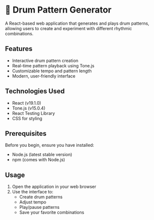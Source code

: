 # 🥁 Drum Pattern Generator

A React-based web application that generates and plays drum patterns, allowing users to create and experiment with different rhythmic combinations.

## Features

- Interactive drum pattern creation
- Real-time pattern playback using Tone.js
- Customizable tempo and pattern length
- Modern, user-friendly interface

## Technologies Used

- React (v19.1.0)
- Tone.js (v15.0.4)
- React Testing Library
- CSS for styling

## Prerequisites

Before you begin, ensure you have installed:
- Node.js (latest stable version)
- npm (comes with Node.js)

## Usage

1. Open the application in your web browser
2. Use the interface to:
   - Create drum patterns
   - Adjust tempo
   - Play/pause patterns
   - Save your favorite combinations